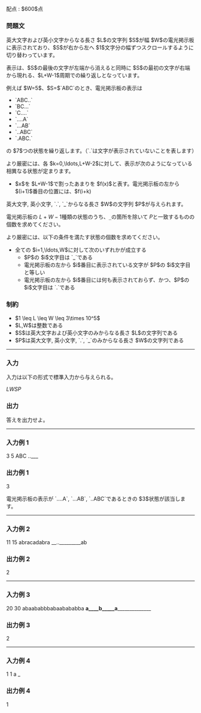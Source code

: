 
<div>

<span>

<span>

<p>
配点 : $600$点
</p>

<div>

<section>

### **問題文**

<p>
英大文字および英小文字からなる長さ $L$の文字列 $S$が幅 $W$の電光掲示板に表示されており、$S$が右から左へ $1$文字分の幅ずつスクロールするように切り替わっています。
</p>

<p>
表示は、$S$の最後の文字が左端から消えると同時に $S$の最初の文字が右端から現れる、$L+W-1$周期での繰り返しとなっています。
</p>

<p>
例えば $W=5$、$S=$`ABC`のとき、電光掲示板の表示は
</p>

<ul>

<li>
`ABC..`
</li>

<li>
`BC...`
</li>

<li>
`C....`
</li>

<li>
`....A`
</li>

<li>
`...AB`
</li>

<li>
`..ABC`
</li>

<li>
`.ABC.`
</li>

</ul>

<p>
の $7$つの状態を繰り返します。（`.`は文字が表示されていないことを表します）
</p>

<p>
より厳密には、各 $k=0,\ldots,L+W-2$に対して、表示が次のようになっている相異なる状態が定まります。
</p>

<ul>

<li>
$x$を $L+W-1$で割ったあまりを $f(x)$と表す。電光掲示板の左から $(i+1)$番目の位置には、$f(i+k)<L$のとき $S$の $f(i+k)+1$番目の文字が表示され、そうでないとき何も表示されていない。
</li>

</ul>

<p>
英大文字, 英小文字, `.`, `_`からなる長さ $W$の文字列 $P$が与えられます。

電光掲示板の $L+W-1$種類の状態のうち、`_`の箇所を除いて $P$と一致するものの個数を求めてください。

より厳密には、以下の条件を満たす状態の個数を求めてください。
</p>

<ul>

<li>
全ての $i=1,\ldots,W$に対して次のいずれかが成立する
<ul>

<li>
$P$の $i$文字目は `_`である
</li>

<li>
電光掲示板の左から $i$番目に表示されている文字が $P$の $i$文字目と等しい
</li>

<li>
電光掲示板の左から $i$番目には何も表示されておらず、かつ、$P$の $i$文字目は `.`である
</li>

</ul>

</li>

</ul>

</section>

</div>

<div>

<section>

### **制約**

<ul>

<li>
$1 \leq L \leq W \leq 3\times 10^5$
</li>

<li>
$L,W$は整数である
</li>

<li>
$S$は英大文字および英小文字のみからなる長さ $L$の文字列である
</li>

<li>
$P$は英大文字, 英小文字, `.`, `_`のみからなる長さ $W$の文字列である
</li>

</ul>

</section>

</div>

---

<div>

<div>

<section>

### **入力**

<p>
入力は以下の形式で標準入力から与えられる。
</p>

<div>

$L$$W$$S$$P$
</div>

</section>

</div>

<div>

<section>

### **出力**

<p>
答えを出力せよ。  
</p>

</section>

</div>

</div>

---

<div>

<section>

### **入力例 1**

<div>

3 5
ABC
..___

</div>

</section>

</div>

<div>

<section>

### **出力例 1**

<div>

3

</div>

<p>
電光掲示板の表示が `....A`, `...AB`, `..ABC`であるときの $3$状態が該当します。
</p>

</section>

</div>

---

<div>

<section>

### **入力例 2**

<div>

11 15
abracadabra
__.._________ab

</div>

</section>

</div>

<div>

<section>

### **出力例 2**

<div>

2

</div>

</section>

</div>

---

<div>

<section>

### **入力例 3**

<div>

20 30
abaababbbabaabababba
__a____b_____a________________

</div>

</section>

</div>

<div>

<section>

### **出力例 3**

<div>

2

</div>

</section>

</div>

---

<div>

<section>

### **入力例 4**

<div>

1 1
a
_

</div>

</section>

</div>

<div>

<section>

### **出力例 4**

<div>

1

</div>

</section>

</div>

</span>

</span>

</div>
